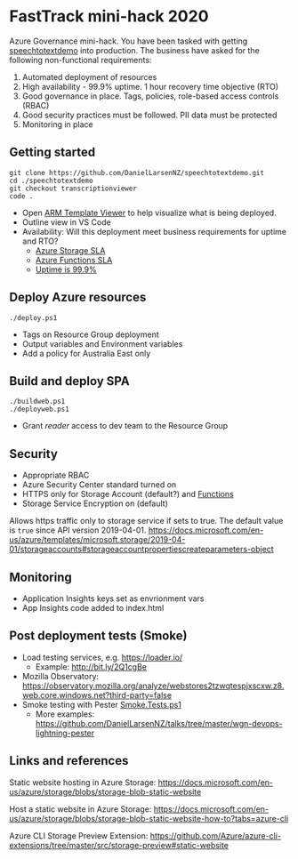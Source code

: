 # FastTrack mini-hack 2020

Azure Governance mini-hack. You have been tasked with getting [speechtotextdemo] into production. The
business have asked for the following non-functional requirements:

1. Automated deployment of resources
1. High availability - 99.9% uptime. 1 hour recovery time objective (RTO)
1. Good governance in place. Tags, policies, role-based access controls (RBAC)
1. Good security practices must be followed. PII data must be protected
1. Monitoring in place

## Getting started

    git clone https://github.com/DanielLarsenNZ/speechtotextdemo.git
    cd ./speechtotextdemo
    git checkout transcriptionviewer
    code .

* Open [ARM Template Viewer] to help visualize what is being deployed.
* Outline view in VS Code
* Availability: Will this deployment meet business requirements for uptime and RTO? 
    * [Azure Storage SLA]
    * [Azure Functions SLA]
    * [Uptime is 99.9%]

## Deploy Azure resources

    ./deploy.ps1
    
* Tags on Resource Group deployment
* Output variables and Environment variables
* Add a policy for Australia East only

## Build and deploy SPA

    ./buildweb.ps1
    ./deployweb.ps1

* Grant _reader_ access to dev team to the Resource Group

## Security

* Appropriate RBAC
* Azure Security Center standard turned on
* HTTPS only for Storage Account (default?) and [Functions](https://microsoft.github.io/AzureTipsAndTricks/blog/tip62.html)
* Storage Service Encryption on (default)


Allows https traffic only to storage service if sets to true. The default value is `true` since API version 
2019-04-01.
<https://docs.microsoft.com/en-us/azure/templates/microsoft.storage/2019-04-01/storageaccounts#storageaccountpropertiescreateparameters-object>

## Monitoring

* Application Insights keys set as envrionment vars
* App Insights code added to index.html

## Post deployment tests (Smoke)

* Load testing services, e.g. <https://loader.io/>
  * Example: <http://bit.ly/2Q1cgBe>
* Mozilla Observatory: <https://observatory.mozilla.org/analyze/webstores2tzwqtespjxscxw.z8.web.core.windows.net?third-party=false>
* Smoke testing with Pester [Smoke.Tests.ps1](./tests/Smoke.Tests.ps1)
  * More examples: <https://github.com/DanielLarsenNZ/talks/tree/master/wgn-devops-lightning-pester>

## Links and references

Static website hosting in Azure Storage: <https://docs.microsoft.com/en-us/azure/storage/blobs/storage-blob-static-website>

Host a static website in Azure Storage: <https://docs.microsoft.com/en-us/azure/storage/blobs/storage-blob-static-website-how-to?tabs=azure-cli>

Azure CLI Storage Preview Extension: <https://github.com/Azure/azure-cli-extensions/tree/master/src/storage-preview#static-website>






[speechtotextdemo]:https://github.com/DanielLarsenNZ/speechtotextdemo/tree/transcriptionviewer
[ARM Template Viewer]:https://marketplace.visualstudio.com/items?itemName=bencoleman.armview
[Azure Storage SLA]:https://azure.microsoft.com/en-au/support/legal/sla/storage/v1_5/
[Azure Functions SLA]:https://azure.microsoft.com/en-au/support/legal/sla/functions/v1_1/
[Uptime is 99.9%]:https://uptime.is/99.9